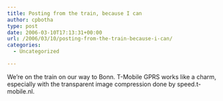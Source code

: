 ```yaml
---
title: Posting from the train, because I can
author: cpbotha
type: post
date: 2006-03-10T17:13:31+00:00
url: /2006/03/10/posting-from-the-train-because-i-can/
categories:
  - Uncategorized

---
```

We’re on the train on our way to Bonn. T-Mobile GPRS works like a charm, especially with the transparent image compression done by speed.t-mobile.nl.
